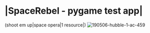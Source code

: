 # |SpaceRebel - pygame test app|
(shoot em up|space opera|1 resource|)
![190506-hubble-1-ac-459](https://user-images.githubusercontent.com/12867482/211159578-de01d748-3e58-47ef-9b23-fe0ca9475ddc.png)
